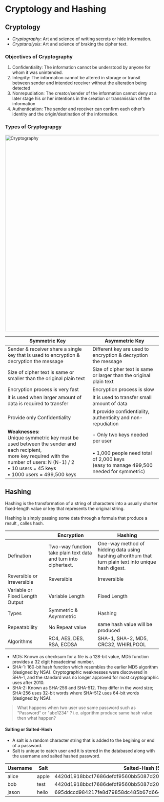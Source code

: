# Cryptology and Hashing 

## Cryptology
- *Cryptography*: Art and science of writing secrets or hide information.
- *Cryptanalysis*: Art and science of braking the cipher text.

### Objectives of Cryptography
1. Confidentiality: The information cannot be understood by anyone for whom it was unintended.
2. Integrity: The information cannot be altered in storage or transit between sender and intended receiver without the alteration being detected
3. Nonrepudiation: The creator/sender of the information cannot deny at a later stage his or her intentions in the creation or transmission of the information 
4. Authentication: The sender and receiver can confirm each other’s identity and the origin/destination of the information.

### Types of Cryptograpgy
<img width="642" alt="Cryptography" src="https://github.com/NayanDZ/CH/assets/65315090/6e9bad18-f92b-455d-8126-83c0140b013a">

| Symmetric Key | Asymmetric Key |
| ------------- | ------------- |
| Sender & receiver share a single key that is used to encryption & decryption the message  | Different key are used to encryption & decryption the message |
| Size of cipher text is same or smaller than the original plain text  | Size of cipher text is same or larger than the original plain text |
| Encryption process is very fast  | Encryption process is slow |
| It is used when larger amount of data is required to transfer  | It is used to transfer small amount of data |
| Provide only Confidentiality   | It provide confidentiality, authenticity and non-repudiation |
| **Weaknesses:** <br/>Unique symmetric key must be used between the sender and each recipient, <br/>more key required with the number of users: N (N-1) / 2 <br/>• 10 users = 45 keys <br/>• 1000 users = 499,500 keys   | - Only two keys needed per user <br/><br/>• 1,000 people need total of 2,000 keys <br/>(easy to manage 499,500 needed for symmetric) |


## Hashing
Hashing is the transformation of a string of characters into a usually shorter fixed-length value or key that represents the original string.

Hashing is simply passing some data through a formula that produce a result , calles hash.

|  | Encryption | Hashing |
| ------------- | ------------- | ------------- |
| Defination | Two-way function take plain text data and turn into ciphertext. | One-way method of hidding data using hashing alhorithum that turn plain text into unique hash digest. |
| Reversible or Irreversible | Reversible | Irreversible |
| Variable or Fixed Length Output | Variable Length | Fixed Length |
| Types | Symmetric & Asymmetric | Hashing |
| Repeatability | No Repeat value | same hash value will be produced |
| Algorithms | RC4, AES, DES, RSA, ECDSA | SHA-1, SHA-2, MD5, CRC32, WHIRLPOOL |

- MD5: Known as checksum for a file is a 128-bit value, MD5 function provides a 32 digit hexadecimal number.
- SHA-1: 160-bit hash function which resembles the earlier MD5 algorithm (designed by NSA). Cryptographic weaknesses were discovered in SHA-1, and the standard was no longer approved for most cryptographic uses after 2010.
- SHA-2: Known as SHA-256 and SHA-512. They differ in the word size; SHA-256 uses 32-bit words where SHA-512 uses 64-bit words (designed by NSA).

> What happens when two user use same password such as "Password" or "abc1234" ? i.e. algorithm produce same hash value then what happen?

#### Salting or Salted-Hash
- A salt is a random character string that is added to the begining or end of a password.
- Salt is unique to eatch user and it is stored in the databased along with the username and salted hashed password.

| Username | Salt | Salted-Hash (SHA256) |
| ------------- | ------------- | ------------- |
| alice | apple | 4420d1918bbcf7686defdf9560bb5087d20076de5f77b7cb4c3b40bf46ec428b |
| bob | test | 4420d1918bbcf7686defdf9560bb5087d20076de5f77b7cb4c3b40bf46ec428b |
| jason | hello | 695ddccd984217fe8d79858dc485b67d66489145afa78e8b27c1451b27cc7a2b |


